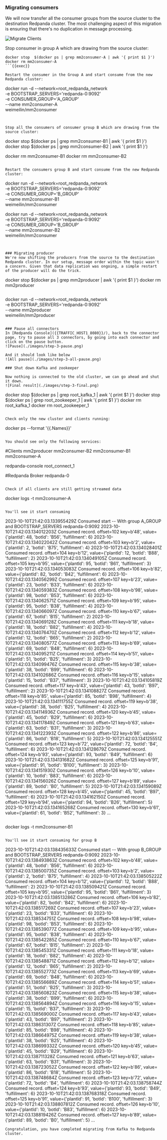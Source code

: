 
### Migrating consumers
We will now transfer all the consumer groups from the source cluster to the destination Redpanda cluster. The most challenging aspect of this migration is ensuring that there's no duplication in message processing.

![Migrate Clients](./images/step-3-migrate-clients.png)

Stop consumer in group A which are drawing from the source cluster:
```
docker stop  $(docker ps | grep mm2consumer-A | awk '{ print $1 }')
docker rm mm2consumer-A
```{{exec}}

Restart the consumer in the Group A and start consume from the new Redpanda cluster:
```
docker run -d --network=root_redpanda_network \
-e BOOTSTRAP_SERVERS='redpanda-0:9092' \
-e CONSUMER_GROUP='A_GROUP' \
--name mm2consumer-A \
weimeilin/mm2consumer 
```{{exec}}


Stop all the consumers of consumer group B which are drawing from the source cluster:
```
docker stop  $(docker ps | grep mm2consumer-B1 | awk '{ print $1 }')
docker stop  $(docker ps | grep mm2consumer-B2 | awk '{ print $1 }')

docker rm mm2consumer-B1
docker rm mm2consumer-B2
```{{exec}}

Restart the consumers group B and start consume from the new Redpanda cluster:
```
docker run -d --network=root_redpanda_network \
-e BOOTSTRAP_SERVERS='redpanda-0:9092' \
-e CONSUMER_GROUP='B_GROUP' \
--name mm2consumer-B1 \
weimeilin/mm2consumer 

docker run -d --network=root_redpanda_network \
-e BOOTSTRAP_SERVERS='redpanda-0:9092' \
-e CONSUMER_GROUP='B_GROUP' \
--name mm2consumer-B2 \
weimeilin/mm2consumer 
```{{exec}}


### Migrating producer
We're now shifting the producers from the source to the destination Redpanda cluster. In our setup, message order within the topic wasn't a concern. Given that data replication was ongoing, a simple restart of the producer will do the trick.

```
docker stop  $(docker ps | grep mm2producer | awk '{ print $1 }')
docker rm mm2producer
```{{exec}}

```
docker run -d --network=root_redpanda_network \
-e BOOTSTRAP_SERVERS='redpanda-0:9092' \
--name mm2producer \
weimeilin/mm2producer
```{{exec}}

### Pause all connectors
In [Redpanda Console]({{TRAFFIC_HOST1_8080}}/), back to the connector page, try to pause all 3 connectors, by going into each connector and click on the pause button.
![Pause](./images/step-3-pause.png)

And it should look like below
![All pause](./images/step-3-all-pause.png)

### Shut down Kafka and zookeeper

Now nothing is connected to the old cluster, we can go ahead and shut it down. 
![Final result](./images/step-3-final.png)

```
docker stop  $(docker ps | grep root_kafka_1 | awk '{ print $1 }')
docker stop  $(docker ps | grep root_zookeeper_1 | awk '{ print $1 }')
docker rm root_kafka_1
docker rm root_zookeeper_1
```{{exec}}

Check only the new cluster and clients running: 
```
docker ps --format '{{.Names}}'
```{{exec}}

You should see only the following services:
```
#Clients
mm2producer
mm2consumer-B2
mm2consumer-B1
mm2consumer-A

redpanda-console
root_connect_1

#Redpanda Broker
redpanda-0
```

Check if all clients are still getting streamed data
```
docker logs -t mm2consumer-A
```{{exec}}

You'll see it start consuming 
```
2023-10-10T21:42:03.133955429Z Consumed start -- With group A_GROUP and BOOTSTRAP_SERVERS redpanda-0:9092
2023-10-10T21:42:03.134012203Z Consumed record. offset=102 key=b'48', value={'plantId': 48, 'botId': 'B56', 'fulfillment': 6}
2023-10-10T21:42:03.134022042Z Consumed record. offset=103 key=b'2', value={'plantId': 2, 'botId': 'B75', 'fulfillment': 4}
2023-10-10T21:42:03.134028401Z Consumed record. offset=104 key=b'12', value={'plantId': 12, 'botId': 'B88', 'fulfillment': 2}
2023-10-10T21:42:03.134049105Z Consumed record. offset=105 key=b'95', value={'plantId': 95, 'botId': 'B61', 'fulfillment': 3}
2023-10-10T21:42:03.134053083Z Consumed record. offset=106 key=b'82', value={'plantId': 82, 'botId': 'B42', 'fulfillment': 6}
2023-10-10T21:42:03.134056299Z Consumed record. offset=107 key=b'23', value={'plantId': 23, 'botId': 'B33', 'fulfillment': 6}
2023-10-10T21:42:03.134059383Z Consumed record. offset=108 key=b'98', value={'plantId': 98, 'botId': 'B53', 'fulfillment': 6}
2023-10-10T21:42:03.134062571Z Consumed record. offset=109 key=b'95', value={'plantId': 95, 'botId': 'B38', 'fulfillment': 4}
2023-10-10T21:42:03.134066097Z Consumed record. offset=110 key=b'67', value={'plantId': 67, 'botId': 'B15', 'fulfillment': 2}
2023-10-10T21:42:03.134069128Z Consumed record. offset=111 key=b'18', value={'plantId': 18, 'botId': 'B82', 'fulfillment': 4}
2023-10-10T21:42:03.134076470Z Consumed record. offset=112 key=b'12', value={'plantId': 12, 'botId': 'B65', 'fulfillment': 2}
2023-10-10T21:42:03.134080577Z Consumed record. offset=113 key=b'69', value={'plantId': 69, 'botId': 'B48', 'fulfillment': 6}
2023-10-10T21:42:03.134095211Z Consumed record. offset=114 key=b'51', value={'plantId': 51, 'botId': 'B25', 'fulfillment': 3}
2023-10-10T21:42:03.134099476Z Consumed record. offset=115 key=b'38', value={'plantId': 38, 'botId': 'B99', 'fulfillment': 6}
2023-10-10T21:42:03.134102686Z Consumed record. offset=116 key=b'15', value={'plantId': 15, 'botId': 'B37', 'fulfillment': 3}
2023-10-10T21:42:03.134105819Z Consumed record. offset=117 key=b'43', value={'plantId': 43, 'botId': 'B97', 'fulfillment': 2}
2023-10-10T21:42:03.134108827Z Consumed record. offset=118 key=b'85', value={'plantId': 85, 'botId': 'B98', 'fulfillment': 4}
2023-10-10T21:42:03.134111755Z Consumed record. offset=119 key=b'38', value={'plantId': 38, 'botId': 'B25', 'fulfillment': 4}
2023-10-10T21:42:03.134114936Z Consumed record. offset=120 key=b'45', value={'plantId': 45, 'botId': 'B29', 'fulfillment': 6}
2023-10-10T21:42:03.134117849Z Consumed record. offset=121 key=b'63', value={'plantId': 63, 'botId': 'B31', 'fulfillment': 3}
2023-10-10T21:42:03.134122393Z Consumed record. offset=122 key=b'86', value={'plantId': 86, 'botId': 'B18', 'fulfillment': 5}
2023-10-10T21:42:03.134125551Z Consumed record. offset=123 key=b'72', value={'plantId': 72, 'botId': 'B4', 'fulfillment': 6}
2023-10-10T21:42:03.134128679Z Consumed record. offset=124 key=b'93', value={'plantId': 93, 'botId': 'B49', 'fulfillment': 6}
2023-10-10T21:42:03.134131682Z Consumed record. offset=125 key=b'91', value={'plantId': 91, 'botId': 'B100', 'fulfillment': 3}
2023-10-10T21:42:03.134151930Z Consumed record. offset=126 key=b'10', value={'plantId': 10, 'botId': 'B83', 'fulfillment': 6}
2023-10-10T21:42:03.134156026Z Consumed record. offset=127 key=b'89', value={'plantId': 89, 'botId': 'B0', 'fulfillment': 5}
2023-10-10T21:42:03.134159089Z Consumed record. offset=128 key=b'45', value={'plantId': 45, 'botId': 'B97', 'fulfillment': 6}
2023-10-10T21:42:03.134162150Z Consumed record. offset=129 key=b'94', value={'plantId': 94, 'botId': 'B26', 'fulfillment': 5}
2023-10-10T21:42:03.134165268Z Consumed record. offset=130 key=b'61', value={'plantId': 61, 'botId': 'B52', 'fulfillment': 3}
...
```

```
docker logs -t mm2consumer-B1
```{{exec}}

You'll see it start consuming for group B
```
2023-10-10T21:42:03.138435633Z Consumed start -- With group B_GROUP and BOOTSTRAP_SERVERS redpanda-0:9092
2023-10-10T21:42:03.138493863Z Consumed record. offset=102 key=b'48', value={'plantId': 48, 'botId': 'B56', 'fulfillment': 6}
2023-10-10T21:42:03.138500735Z Consumed record. offset=103 key=b'2', value={'plantId': 2, 'botId': 'B75', 'fulfillment': 4}
2023-10-10T21:42:03.138505222Z Consumed record. offset=104 key=b'12', value={'plantId': 12, 'botId': 'B88', 'fulfillment': 2}
2023-10-10T21:42:03.138509421Z Consumed record. offset=105 key=b'95', value={'plantId': 95, 'botId': 'B61', 'fulfillment': 3}
2023-10-10T21:42:03.138513286Z Consumed record. offset=106 key=b'82', value={'plantId': 82, 'botId': 'B42', 'fulfillment': 6}
2023-10-10T21:42:03.138517269Z Consumed record. offset=107 key=b'23', value={'plantId': 23, 'botId': 'B33', 'fulfillment': 6}
2023-10-10T21:42:03.138534751Z Consumed record. offset=108 key=b'98', value={'plantId': 98, 'botId': 'B53', 'fulfillment': 6}
2023-10-10T21:42:03.138539077Z Consumed record. offset=109 key=b'95', value={'plantId': 95, 'botId': 'B38', 'fulfillment': 4}
2023-10-10T21:42:03.138542285Z Consumed record. offset=110 key=b'67', value={'plantId': 67, 'botId': 'B15', 'fulfillment': 2}
2023-10-10T21:42:03.138545331Z Consumed record. offset=111 key=b'18', value={'plantId': 18, 'botId': 'B82', 'fulfillment': 4}
2023-10-10T21:42:03.138548871Z Consumed record. offset=112 key=b'12', value={'plantId': 12, 'botId': 'B65', 'fulfillment': 2}
2023-10-10T21:42:03.138552773Z Consumed record. offset=113 key=b'69', value={'plantId': 69, 'botId': 'B48', 'fulfillment': 6}
2023-10-10T21:42:03.138556689Z Consumed record. offset=114 key=b'51', value={'plantId': 51, 'botId': 'B25', 'fulfillment': 3}
2023-10-10T21:42:03.138560823Z Consumed record. offset=115 key=b'38', value={'plantId': 38, 'botId': 'B99', 'fulfillment': 6}
2023-10-10T21:42:03.138564894Z Consumed record. offset=116 key=b'15', value={'plantId': 15, 'botId': 'B37', 'fulfillment': 3}
2023-10-10T21:42:03.138569000Z Consumed record. offset=117 key=b'43', value={'plantId': 43, 'botId': 'B97', 'fulfillment': 2}
2023-10-10T21:42:03.138631307Z Consumed record. offset=118 key=b'85', value={'plantId': 85, 'botId': 'B98', 'fulfillment': 4}
2023-10-10T21:42:03.138664975Z Consumed record. offset=119 key=b'38', value={'plantId': 38, 'botId': 'B25', 'fulfillment': 4}
2023-10-10T21:42:03.138699332Z Consumed record. offset=120 key=b'45', value={'plantId': 45, 'botId': 'B29', 'fulfillment': 6}
2023-10-10T21:42:03.138711328Z Consumed record. offset=121 key=b'63', value={'plantId': 63, 'botId': 'B31', 'fulfillment': 3}
2023-10-10T21:42:03.138723052Z Consumed record. offset=122 key=b'86', value={'plantId': 86, 'botId': 'B18', 'fulfillment': 5}
2023-10-10T21:42:03.138748684Z Consumed record. offset=123 key=b'72', value={'plantId': 72, 'botId': 'B4', 'fulfillment': 6}
2023-10-10T21:42:03.138758744Z Consumed record. offset=124 key=b'93', value={'plantId': 93, 'botId': 'B49', 'fulfillment': 6}
2023-10-10T21:42:03.138768318Z Consumed record. offset=125 key=b'91', value={'plantId': 91, 'botId': 'B100', 'fulfillment': 3}
2023-10-10T21:42:03.138807812Z Consumed record. offset=126 key=b'10', value={'plantId': 10, 'botId': 'B83', 'fulfillment': 6}
2023-10-10T21:42:03.138819426Z Consumed record. offset=127 key=b'89', value={'plantId': 89, 'botId': 'B0', 'fulfillment': 5}
...
```
Congratulation, you have completed migrating from Kafka to Redpanda cluster.
